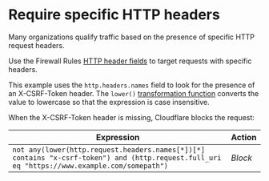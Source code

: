 # Require specific HTTP headers

Many organizations qualify traffic based on the presence of specific HTTP request headers.

Use the Firewall Rules [HTTP header fields](https://secret.wiki/firewall/cf-firewall-language/fields#http-header-fields) to target requests with specific headers.

This example uses the `http.headers.names` field to look for the presence of an X-CSRF-Token header. The `lower()` [transformation function](https://secret.wiki/firewall/cf-firewall-language/functions#transformation-functions) converts the value to lowercase so that the expression is case insensitive.

When the X-CSRF-Token header is missing, Cloudflare blocks the request:

<table>
  <thead>
  <tr>
    <th>Expression</th>
    <th>Action</th>
  </tr>
  </thead>
  <tbody>
    <tr>
      <td><code>not any(lower(http.request.headers.names[*])[*] contains "x-csrf-token") and (http.request.full_uri eq "https://www.example.com/somepath")</code></td>
      <td><em>Block</em></td>
    </tr>
  </tbody>
</table>
